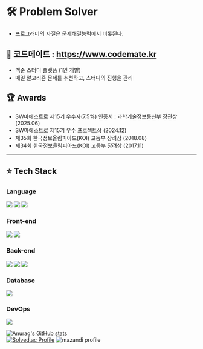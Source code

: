# 🛠️ Problem Solver
- 프로그래머의 자질은 문제해결능력에서 비롯된다.

## 🧩 코드메이트 : https://www.codemate.kr
- 백준 스터디 플랫폼 (1인 개발)
- 매일 알고리즘 문제를 추천하고, 스터디의 진행을 관리


## 🏆 Awards
- SW마에스트로 제15기 우수자(7.5%) 인증서  : 과학기술정보통신부 장관상 (2025.06)
- SW마에스트로 제15기 우수 프로젝트상 (2024.12)
- 제35회 한국정보올림피아드(KOI) 고등부 장려상 (2018.08)
- 제34회 한국정보올림피아드(KOI) 고등부 장려상 (2017.11)
---
## ⭐️ Tech Stack
### Language
<img src="https://img.shields.io/badge/c++-00599C?style=for-the-badge&logo=c%2B%2B&logoColor=white"> <img src="https://img.shields.io/badge/javascript-F7DF1E?style=for-the-badge&logo=javascript&logoColor=black"> <img src="https://img.shields.io/badge/TypeScript-3178C6.svg?&style=for-the-badge&logo=TypeScript&logoColor=white">

### Front-end
<img src="https://img.shields.io/badge/react_native-61DAFB?style=for-the-badge&logo=react&logoColor=black"> <img src="https://img.shields.io/badge/flutter-02569B?style=for-the-badge&logo=flutter&logoColor=white">

### Back-end
<img src="https://img.shields.io/badge/Spring-339933?style=for-the-badge&logo=Springboot&logoColor=white"> <img src="https://img.shields.io/badge/node.js-339933?style=for-the-badge&logo=Node.js&logoColor=white"> <img src="https://img.shields.io/badge/express.js-000000?style=for-the-badge&logo=express&logoColor=white">

### Database
<img src="https://img.shields.io/badge/mysql-4479A1?style=for-the-badge&logo=mysql&logoColor=white"> 

### DevOps
<img src="https://img.shields.io/badge/Amazon%20EC2-FF9900?style=for-the-badge&logo=Amazon%20EC2&logoColor=white">



[![Anurag's GitHub stats](https://github-readme-stats.vercel.app/api?username=ryuwldnjs&show_icons=true&theme=cobalt)](https://github.com/ryuwldnjs)
<br>
[![Solved.ac Profile](http://mazassumnida.wtf/api/v2/generate_badge?boj=ryu_eclipse)](https://solved.ac/ryu_eclipse/)
![mazandi profile](http://mazandi.herokuapp.com/api?handle=ryu_eclipse&theme=warm)
